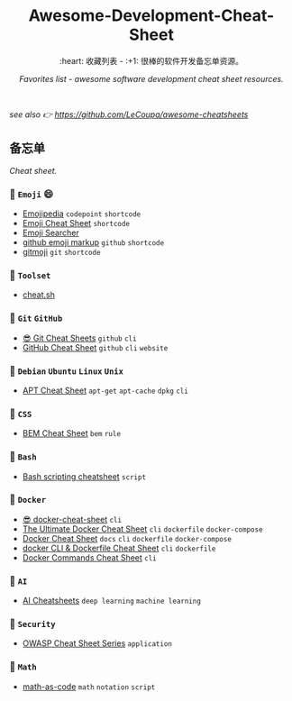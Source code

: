 <div align="center">
  <h1>Awesome-Development-Cheat-Sheet</h1>

  <p>:heart: 收藏列表 - :+1: 很棒的软件开发备忘单资源。</p>
  <p><i>Favorites list - awesome software development cheat sheet resources.</i></p>
</div>

<br />

_see also :point_right: https://github.com/LeCoupa/awesome-cheatsheets_

## 备忘单

_Cheat sheet._

### :bookmark: `Emoji` :smile:

- [Emojipedia](https://emojipedia.org/) `codepoint` `shortcode`
- [Emoji Cheat Sheet](https://www.webfx.com/tools/emoji-cheat-sheet/) `shortcode`
- [Emoji Searcher](https://emoji.muan.co/)
- [github emoji markup](https://gist.github.com/rxaviers/7360908) `github` `shortcode`
- [gitmoji](https://gitmoji.dev/) `git` `shortcode`

### :bookmark: `Toolset`

- [cheat.sh](https://cheat.sh/)

### :bookmark: `Git` `GitHub`

- [:sunglasses: Git Cheat Sheets](https://training.github.com/) `github` `cli`
- [GitHub Cheat Sheet](http://git.io/sheet) `github` `cli` `website` 

### :bookmark: `Debian` `Ubuntu` `Linux` `Unix`

- [APT Cheat Sheet](https://blog.packagecloud.io/apt-cheat-sheet/) `apt-get` `apt-cache` `dpkg` `cli`

### :bookmark: `CSS`

- [BEM Cheat Sheet](https://9elements.com/bem-cheat-sheet/) `bem` `rule`

### :bookmark: `Bash`

- [Bash scripting cheatsheet](https://devhints.io/bash) `script`

### :bookmark: `Docker`

- [:sunglasses: docker-cheat-sheet](https://www.docker.com/sites/default/files/d8/2019-09/docker-cheat-sheet.pdf) `cli`
- [The Ultimate Docker Cheat Sheet](https://dockerlabs.collabnix.com/docker/cheatsheet/) `cli` `dockerfile` `docker-compose`
- [Docker Cheat Sheet](https://github.com/wsargent/docker-cheat-sheet) `docs` `cli` `dockerfile` `docker-compose`
- [docker CLI & Dockerfile Cheat Sheet](https://design.jboss.org/redhatdeveloper/marketing/docker_cheatsheet/cheatsheet/images/docker_cheatsheet_r3v2.pdf) `cli` `dockerfile`
- [Docker Commands Cheat Sheet](https://buddy.works/tutorials/docker-commands-cheat-sheet) `cli`

### :bookmark: `AI`

- [AI Cheatsheets](https://github.com/kailashahirwar/cheatsheets-ai) `deep learning` `machine learning`

### :bookmark: `Security`

- [OWASP Cheat Sheet Series](https://cheatsheetseries.owasp.org/index.html) `application`

### :bookmark: `Math`

- [math-as-code](https://github.com/Jam3/math-as-code) `math` `notation` `script`
